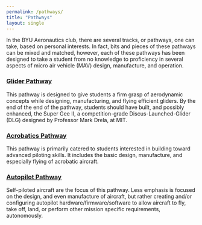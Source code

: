 ```yaml
---
permalink: /pathways/
title: "Pathways"
layout: single
---
```


In the BYU Aeronautics club, there are several tracks, or pathways, one can take, based on personal interests. In fact, bits and pieces of these pathways can be mixed and matched, however, each of these pathways has been designed to take a student from no knowledge to proficiency in several aspects of micro air vehicle (MAV) design, manufacture, and operation.

### [Glider Pathway](/pathways/dlg)
This pathway is designed to give students a firm grasp of aerodynamic concepts while designing, manufacturing, and flying efficient gliders. By the end of the end of the pathway, students should have built, and possibly enhanced, the Super Gee II, a competition-grade Discus-Launched-Glider (DLG) designed by Professor Mark Drela, at MIT.

### [Acrobatics Pathway](/pathways/acro)
This pathway is primarily catered to students interested in building toward advanced piloting skills.  It includes the basic design, manufacture, and especially flying of acrobatic aircraft.

### [Autopilot Pathway](/pathways/auto)
Self-piloted aircraft are the focus of this pathway. Less emphasis is focused on the design, and even manufacture of aircraft, but rather creating and/or configuring autopilot hardware/firmware/software to allow aircraft to fly, take off, land, or perform other mission specific requirements, autonomously.